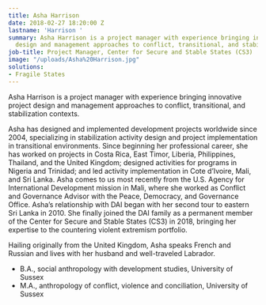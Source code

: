 ```yaml
---
title: Asha Harrison
date: 2018-02-27 18:20:00 Z
lastname: 'Harrison '
summary: Asha Harrison is a project manager with experience bringing innovative project
  design and management approaches to conflict, transitional, and stabilization contexts.
job-title: Project Manager, Center for Secure and Stable States (CS3)
image: "/uploads/Asha%20Harrison.jpg"
solutions:
- Fragile States
---
```


Asha Harrison is a project manager with experience bringing innovative project design and management approaches to conflict, transitional, and stabilization contexts.

Asha has designed and implemented development projects worldwide since 2004, specializing in stabilization activity design and project implementation in transitional environments. Since beginning her professional career, she has worked on projects in Costa Rica, East Timor, Liberia, Philippines, Thailand, and the United Kingdom; designed activities for programs in Nigeria and Trinidad; and led activity implementation in Cote d’Ivoire, Mali, and Sri Lanka. Asha comes to us most recently from the U.S. Agency for International Development mission in Mali, where she worked as Conflict and Governance Advisor with the Peace, Democracy, and Governance Office.  Asha’s relationship with DAI began with her second tour to eastern Sri Lanka in 2010. She finally joined the DAI family as a permanent member of the Center for Secure and Stable States (CS3) in 2018, bringing her expertise to the countering violent extremism portfolio.   

Hailing originally from the United Kingdom, Asha speaks French and Russian and lives with her husband and well-traveled Labrador. 

* B.A., social anthropology with development studies, University of Sussex
* M.A., anthropology of conflict, violence and conciliation, University of Sussex